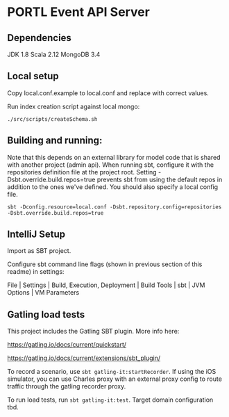 
# PORTL Event API Server


## Dependencies

JDK 1.8
Scala 2.12
MongoDB 3.4


## Local setup

Copy local.conf.example to local.conf and replace with correct values.

Run index creation script against local mongo:

    ./src/scripts/createSchema.sh

## Building and running:

Note that this depends on an external library for model code that is shared with another project (admin api). When
running sbt, configure it with the repositories definition file at the project root. Setting
-Dsbt.override.build.repos=true prevents sbt from using the default repos in addition to the ones we've defined. You
should also specify a local config file.

    sbt -Dconfig.resource=local.conf -Dsbt.repository.config=repositories -Dsbt.override.build.repos=true


## IntelliJ Setup

Import as SBT project.

Configure sbt command line flags (shown in previous section of this readme) in settings:

File | Settings | Build, Execution, Deployment | Build Tools | sbt | JVM Options | VM Parameters


## Gatling load tests

This project includes the Gatling SBT plugin. More info here:

https://gatling.io/docs/current/quickstart/

https://gatling.io/docs/current/extensions/sbt_plugin/

To record a scenario, use `sbt gatling-it:startRecorder`. If using the iOS simulator, you can use Charles proxy with an
external proxy config to route traffic through the gatling recorder proxy.

To run load tests, run `sbt gatling-it:test`. Target domain configuration tbd.
